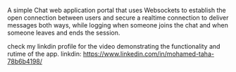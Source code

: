 A simple Chat web application portal that uses Websockets to establish the open connection between users and secure a realtime connection to deliver messages both ways,
while logging when someone joins the chat and when someone leaves and ends the session.

check my linkdin profile for the video demonstrating the functionality and rutime of the app.
linkdin: https://www.linkedin.com/in/mohamed-taha-78b6b4198/
